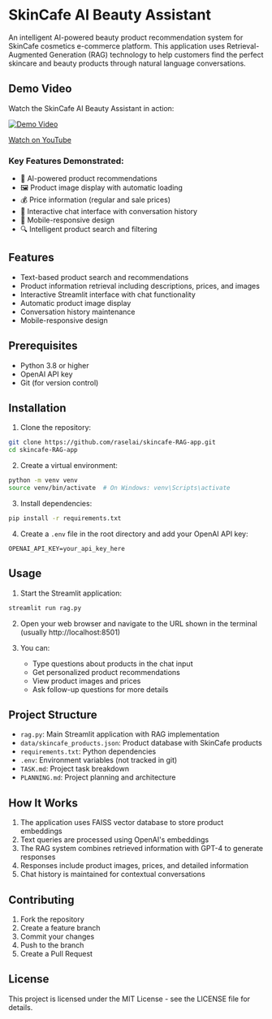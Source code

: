 # SkinCafe AI Beauty Assistant

An intelligent AI-powered beauty product recommendation system for SkinCafe cosmetics e-commerce platform. This application uses Retrieval-Augmented Generation (RAG) technology to help customers find the perfect skincare and beauty products through natural language conversations.

## Demo Video

Watch the SkinCafe AI Beauty Assistant in action:

[![Demo Video](https://img.youtube.com/vi/MhP4IrHRDkg/0.jpg)](https://youtu.be/MhP4IrHRDkg)

[Watch on YouTube](https://youtu.be/MhP4IrHRDkg)

### Key Features Demonstrated:
- 🤖 AI-powered product recommendations
- 🖼️ Product image display with automatic loading
- 💰 Price information (regular and sale prices)
- 💬 Interactive chat interface with conversation history
- 📱 Mobile-responsive design
- 🔍 Intelligent product search and filtering

## Features

- Text-based product search and recommendations
- Product information retrieval including descriptions, prices, and images
- Interactive Streamlit interface with chat functionality
- Automatic product image display
- Conversation history maintenance
- Mobile-responsive design

## Prerequisites

- Python 3.8 or higher
- OpenAI API key
- Git (for version control)

## Installation

1. Clone the repository:
```bash
git clone https://github.com/raselai/skincafe-RAG-app.git
cd skincafe-RAG-app
```

2. Create a virtual environment:
```bash
python -m venv venv
source venv/bin/activate  # On Windows: venv\Scripts\activate
```

3. Install dependencies:
```bash
pip install -r requirements.txt
```

4. Create a `.env` file in the root directory and add your OpenAI API key:
```
OPENAI_API_KEY=your_api_key_here
```

## Usage

1. Start the Streamlit application:
```bash
streamlit run rag.py
```

2. Open your web browser and navigate to the URL shown in the terminal (usually http://localhost:8501)

3. You can:
   - Type questions about products in the chat input
   - Get personalized product recommendations
   - View product images and prices
   - Ask follow-up questions for more details

## Project Structure

- `rag.py`: Main Streamlit application with RAG implementation
- `data/skincafe_products.json`: Product database with SkinCafe products
- `requirements.txt`: Python dependencies
- `.env`: Environment variables (not tracked in git)
- `TASK.md`: Project task breakdown
- `PLANNING.md`: Project planning and architecture

## How It Works

1. The application uses FAISS vector database to store product embeddings
2. Text queries are processed using OpenAI's embeddings
3. The RAG system combines retrieved information with GPT-4 to generate responses
4. Responses include product images, prices, and detailed information
5. Chat history is maintained for contextual conversations

## Contributing

1. Fork the repository
2. Create a feature branch
3. Commit your changes
4. Push to the branch
5. Create a Pull Request

## License

This project is licensed under the MIT License - see the LICENSE file for details. 